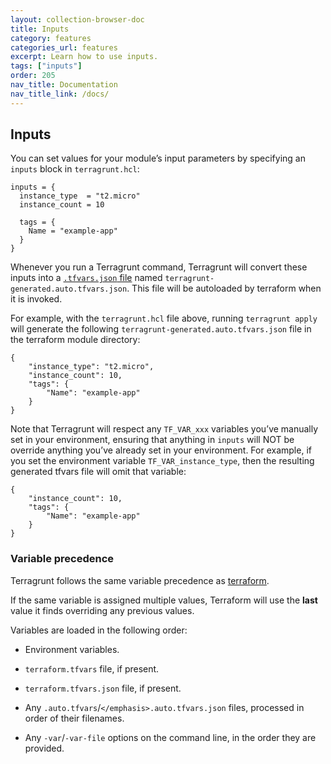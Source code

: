 ```yaml
---
layout: collection-browser-doc
title: Inputs
category: features
categories_url: features
excerpt: Learn how to use inputs.
tags: ["inputs"]
order: 205
nav_title: Documentation
nav_title_link: /docs/
---
```

## Inputs

You can set values for your module’s input parameters by specifying an `inputs` block in `terragrunt.hcl`:

``` hcl
inputs = {
  instance_type  = "t2.micro"
  instance_count = 10

  tags = {
    Name = "example-app"
  }
}
```

Whenever you run a Terragrunt command, Terragrunt will convert these inputs into a [`.tfvars.json`
file](https://www.terraform.io/docs/configuration/variables.html#variable-definitions-tfvars-files) named
`terragrunt-generated.auto.tfvars.json`. This file will be autoloaded by terraform when it is invoked.

For example, with the `terragrunt.hcl` file above, running `terragrunt apply` will generate the following
`terragrunt-generated.auto.tfvars.json` file in the terraform module directory:

    {
        "instance_type": "t2.micro",
        "instance_count": 10,
        "tags": {
            "Name": "example-app"
        }
    }

Note that Terragrunt will respect any `TF_VAR_xxx` variables you’ve manually set in your environment, ensuring that anything in `inputs` will NOT be override anything you’ve already set in your environment. For example, if you set the environment variable `TF_VAR_instance_type`, then the resulting generated tfvars file will omit that variable:

    {
        "instance_count": 10,
        "tags": {
            "Name": "example-app"
        }
    }


### Variable precedence

Terragrunt follows the same variable precedence as [terraform](https://www.terraform.io/docs/configuration/variables.html#variable-definition-precedence).

If the same variable is assigned multiple values, Terraform will use the **last** value it finds overriding any previous values.

Variables are loaded in the following order:

  - Environment variables.

  - `terraform.tfvars` file, if present.

  - `terraform.tfvars.json` file, if present.

  - Any `.auto.tfvars`/`</emphasis>.auto.tfvars.json` files, processed in order of their filenames.

  - Any `-var`/`-var-file` options on the command line, in the order they are provided.
